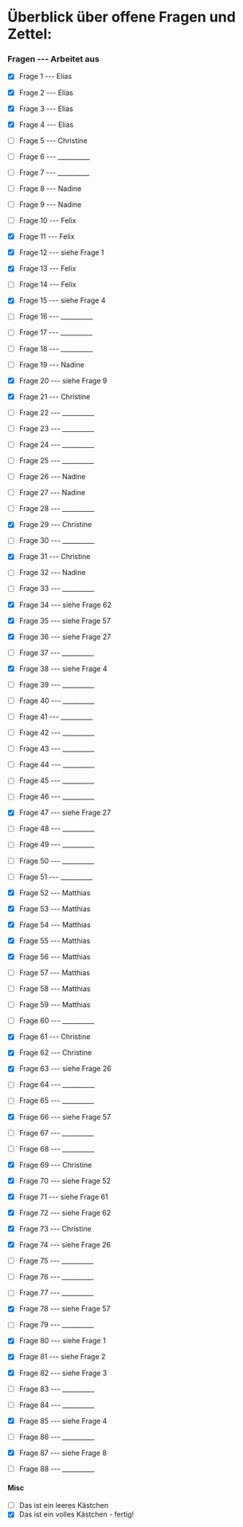 # Überblick über offene Fragen und Zettel: 

### Fragen  ---  Arbeitet aus
- [x] Frage 1 --- Elias
- [x] Frage 2 --- Elias
- [x] Frage 3 --- Elias
- [x] Frage 4 --- Elias
- [ ] Frage 5 --- Christine
- [ ] Frage 6 --- __________
- [ ] Frage 7 --- __________
- [ ] Frage 8 --- Nadine
- [ ] Frage 9 --- Nadine
- [ ] Frage 10 --- Felix
- [x] Frage 11 --- Felix
- [x] Frage 12 --- siehe Frage 1
- [x] Frage 13 --- Felix
- [ ] Frage 14 --- Felix
- [x] Frage 15 --- siehe Frage 4
- [ ] Frage 16 --- __________
- [ ] Frage 17 --- __________
- [ ] Frage 18 --- __________
- [ ] Frage 19 --- Nadine
- [x] Frage 20 --- siehe Frage 9
- [x] Frage 21 --- Christine
- [ ] Frage 22 --- __________
- [ ] Frage 23 --- __________
- [ ] Frage 24 --- __________
- [ ] Frage 25 --- __________
- [ ] Frage 26 --- Nadine
- [ ] Frage 27 --- Nadine
- [ ] Frage 28 --- __________
- [x] Frage 29 --- Christine
- [ ] Frage 30 --- __________
- [x] Frage 31 --- Christine
- [ ] Frage 32 --- Nadine
- [ ] Frage 33 --- __________
- [x] Frage 34 --- siehe Frage 62
- [x] Frage 35 --- siehe Frage 57
- [x] Frage 36 --- siehe Frage 27
- [ ] Frage 37 --- __________
- [x] Frage 38 --- siehe Frage 4
- [ ] Frage 39 --- __________
- [ ] Frage 40 --- __________
- [ ] Frage 41 --- __________
- [ ] Frage 42 --- __________
- [ ] Frage 43 --- __________
- [ ] Frage 44 --- __________
- [ ] Frage 45 --- __________
- [ ] Frage 46 --- __________
- [x] Frage 47 --- siehe Frage 27
- [ ] Frage 48 --- __________
- [ ] Frage 49 --- __________
- [ ] Frage 50 --- __________
- [ ] Frage 51 --- __________
- [x] Frage 52 --- Matthias
- [x] Frage 53 --- Matthias
- [x] Frage 54 --- Matthias
- [x] Frage 55 --- Matthias
- [x] Frage 56 --- Matthias
- [ ] Frage 57 --- Matthias
- [ ] Frage 58 --- Matthias
- [ ] Frage 59 --- Matthias
- [ ] Frage 60 --- __________
- [x] Frage 61 --- Christine
- [x] Frage 62 --- Christine
- [x] Frage 63 --- siehe Frage 26
- [ ] Frage 64 --- __________
- [ ] Frage 65 --- __________
- [x] Frage 66 --- siehe Frage 57
- [ ] Frage 67 --- __________
- [ ] Frage 68 --- __________
- [x] Frage 69 --- Christine
- [x] Frage 70 --- siehe Frage 52
- [x] Frage 71 --- siehe Frage 61
- [x] Frage 72 --- siehe Frage 62
- [x] Frage 73 --- Christine
- [x] Frage 74 --- siehe Frage 26
- [ ] Frage 75 --- __________
- [ ] Frage 76 --- __________
- [ ] Frage 77 --- __________
- [x] Frage 78 --- siehe Frage 57
- [ ] Frage 79 --- __________
- [x] Frage 80 --- siehe Frage 1
- [x] Frage 81 --- siehe Frage 2
- [x] Frage 82 --- siehe Frage 3
- [ ] Frage 83 --- __________
- [ ] Frage 84 --- __________
- [x] Frage 85 --- siehe Frage 4
- [ ] Frage 86 --- __________
- [x] Frage 87 --- siehe Frage 8
- [ ] Frage 88 --- __________


#### Misc
- [ ] Das ist ein leeres Kästchen
- [x] Das ist ein volles Kästchen - fertig!
